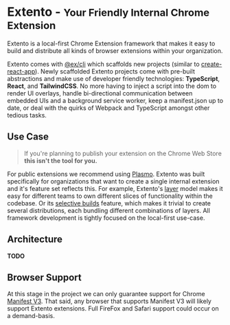 # Extento - <small>Your Friendly Internal Chrome Extension</small>

Extento is a local-first Chrome Extension framework that makes it easy to build and distribute all kinds of browser extensions within your organization. 

Extento comes with [@ex/cli](/docs/cli.md) which scaffolds new projects (similar to [create-react-app](https://create-react-app.dev/)). Newly scaffolded Extento projects come with pre-built abstractions and make use of developer friendly technologies: **TypeScript**, **React**, and **TailwindCSS**. No more having to inject a script into the dom to render UI overlays, handle bi-directional communication between embedded UIs and a background service worker, keep a manifest.json up to date, or deal with the quirks of Webpack and TypeScript amongst other tedious tasks.

## Use Case

> If you're planning to publish your extension on the Chrome Web Store **this isn't the tool for you.**

For public extensions we recommend using [Plasmo](https://docs.plasmo.com/). Extento was built specifically for organizations that want to create a single internal extension and it's feature set reflects this. For example, Extento's [layer](/docs/layer.md) model makes it easy for different teams to own different slices of functionality within the codebase. Or its [selective builds](/docs/config?id=selective-builds) feature, which makes it trivial to create several distributions, each bundling different combinations of layers. All framework development is tightly focused on the local-first use-case.

## Architecture

**TODO**

## Browser Support

At this stage in the project we can only guarantee support for Chrome [Manifest V3](https://developer.chrome.com/docs/extensions/mv3/intro/). That said, any browser that supports Manifest V3 will likely support Extento extensions. Full FireFox and Safari support could occur on a demand-basis. 

